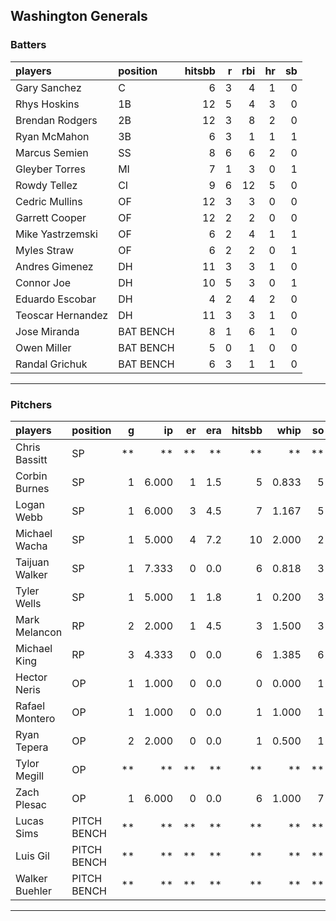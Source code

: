## Washington Generals

### Batters

 
|players           |position  | hitsbb|  r| rbi| hr| sb| 
|:-----------------|:---------|------:|--:|---:|--:|--:| 
|Gary Sanchez      |C         |      6|  3|   4|  1|  0| 
|Rhys Hoskins      |1B        |     12|  5|   4|  3|  0| 
|Brendan Rodgers   |2B        |     12|  3|   8|  2|  0| 
|Ryan McMahon      |3B        |      6|  3|   1|  1|  1| 
|Marcus Semien     |SS        |      8|  6|   6|  2|  0| 
|Gleyber Torres    |MI        |      7|  1|   3|  0|  1| 
|Rowdy Tellez      |CI        |      9|  6|  12|  5|  0| 
|Cedric Mullins    |OF        |     12|  3|   3|  0|  0| 
|Garrett Cooper    |OF        |     12|  2|   2|  0|  0| 
|Mike Yastrzemski  |OF        |      6|  2|   4|  1|  1| 
|Myles Straw       |OF        |      6|  2|   2|  0|  1| 
|Andres Gimenez    |DH        |     11|  3|   3|  1|  0| 
|Connor Joe        |DH        |     10|  5|   3|  0|  1| 
|Eduardo Escobar   |DH        |      4|  2|   4|  2|  0| 
|Teoscar Hernandez |DH        |     11|  3|   3|  1|  0| 
|Jose Miranda      |BAT BENCH |      8|  1|   6|  1|  0| 
|Owen Miller       |BAT BENCH |      5|  0|   1|  0|  0| 
|Randal Grichuk    |BAT BENCH |      6|  3|   1|  1|  0| 


* * *

### Pitchers

 
|players        |position    |  g|    ip| er| era| hitsbb|  whip| so|  w| sv| 
|:--------------|:-----------|--:|-----:|--:|---:|------:|-----:|--:|--:|--:| 
|Chris Bassitt  |SP          | **|    **| **|  **|     **|    **| **| **| **| 
|Corbin Burnes  |SP          |  1| 6.000|  1| 1.5|      5| 0.833|  5|  1|  0| 
|Logan Webb     |SP          |  1| 6.000|  3| 4.5|      7| 1.167|  5|  0|  0| 
|Michael Wacha  |SP          |  1| 5.000|  4| 7.2|     10| 2.000|  2|  0|  0| 
|Taijuan Walker |SP          |  1| 7.333|  0| 0.0|      6| 0.818|  3|  0|  0| 
|Tyler Wells    |SP          |  1| 5.000|  1| 1.8|      1| 0.200|  3|  1|  0| 
|Mark Melancon  |RP          |  2| 2.000|  1| 4.5|      3| 1.500|  3|  1|  0| 
|Michael King   |RP          |  3| 4.333|  0| 0.0|      6| 1.385|  6|  1|  0| 
|Hector Neris   |OP          |  1| 1.000|  0| 0.0|      0| 0.000|  1|  0|  0| 
|Rafael Montero |OP          |  1| 1.000|  0| 0.0|      1| 1.000|  1|  0|  0| 
|Ryan Tepera    |OP          |  2| 2.000|  0| 0.0|      1| 0.500|  1|  0|  0| 
|Tylor Megill   |OP          | **|    **| **|  **|     **|    **| **| **| **| 
|Zach Plesac    |OP          |  1| 6.000|  0| 0.0|      6| 1.000|  7|  0|  0| 
|Lucas Sims     |PITCH BENCH | **|    **| **|  **|     **|    **| **| **| **| 
|Luis Gil       |PITCH BENCH | **|    **| **|  **|     **|    **| **| **| **| 
|Walker Buehler |PITCH BENCH | **|    **| **|  **|     **|    **| **| **| **| 


* * *


